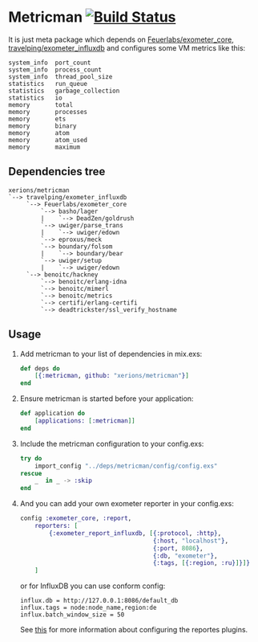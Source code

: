 # Metricman [![Build Status](https://travis-ci.org/xerions/metricman.svg?branch=master)](https://travis-ci.org/xerions/metricman)

It is just meta package which depends on [Feuerlabs/exometer_core](https://github.com/xerions/exometer), [travelping/exometer_influxdb](https://github.com/travelping/exometer_influxdb) and configures some VM metrics like this:

    system_info  port_count
    system_info  process_count
    system_info  thread_pool_size
    statistics   run_queue
    statistics   garbage_collection
    statistics   io
    memory       total
    memory       processes
    memory       ets
    memory       binary
    memory       atom
    memory       atom_used
    memory       maximum

## Dependencies tree

    xerions/metricman 
    `--> travelping/exometer_influxdb
         `--> Feuerlabs/exometer_core
             `--> basho/lager
             |    `--> DeadZen/goldrush
             `--> uwiger/parse_trans
             |    `--> uwiger/edown
             `--> eproxus/meck
             `--> boundary/folsom
             |    `--> boundary/bear
             `--> uwiger/setup
             |    `--> uwiger/edown
         `--> benoitc/hackney
             `--> benoitc/erlang-idna
             `--> benoitc/mimerl
             `--> benoitc/metrics
             `--> certifi/erlang-certifi
             `--> deadtrickster/ssl_verify_hostname

## Usage

1. Add metricman to your list of dependencies in mix.exs:

    ```elixir
    def deps do
        [{:metricman, github: "xerions/metricman"}]
    end
    ```

2. Ensure metricman is started before your application:

    ```elixir
    def application do
        [applications: [:metricman]]
    end
    ```

3. Include the metricman configuration to your config.exs:

    ```elixir
    try do 
        import_config "../deps/metricman/config/config.exs"
    rescue
        _  in _ -> :skip
    end
   ```

4. And you can add your own exometer reporter in your config.exs:

    ```elixir
    config :exometer_core, :report,
        reporters: [
            {:exometer_report_influxdb, [{:protocol, :http},
                                         {:host, "localhost"},
                                         {:port, 8086},
                                         {:db, "exometer"},
                                         {:tags, [{:region, :ru}]}]}
        ]
    ```

    or for InfluxDB you can use conform config:

    ```
    influx.db = http://127.0.0.1:8086/default_db
    influx.tags = node:node_name,region:de
    influx.batch_window_size = 50
    ```

    See [this](https://github.com/Feuerlabs/exometer/blob/master/doc/README.md#configuring-reporter-plugins) for more information about configuring the reportes plugins.
